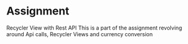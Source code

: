 # Assignment
Recycler View with Rest API
This is a part of the assignment revolving around Api calls, Recycler Views and currency conversion
